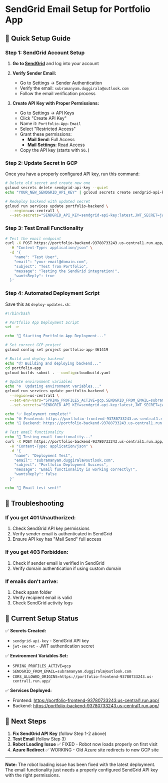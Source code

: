# SendGrid Email Setup for Portfolio App

## 🚀 Quick Setup Guide

### Step 1: SendGrid Account Setup

1. **Go to [SendGrid](https://sendgrid.com/)** and log into your account
2. **Verify Sender Email:**
   - Go to Settings → Sender Authentication
   - Verify the email: `subramanyam.duggirala@outlook.com`
   - Follow the email verification process

3. **Create API Key with Proper Permissions:**
   - Go to Settings → API Keys
   - Click "Create API Key"
   - Name it: `Portfolio-App-Email`
   - Select "Restricted Access"
   - Grant these permissions:
     - **Mail Send**: Full Access
     - **Mail Settings**: Read Access
   - Copy the API key (starts with `SG.`)

### Step 2: Update Secret in GCP

Once you have a properly configured API key, run this command:

```bash
# Delete old secret and create new one
gcloud secrets delete sendgrid-api-key --quiet
echo "YOUR_NEW_SENDGRID_API_KEY" | gcloud secrets create sendgrid-api-key --data-file=-

# Redeploy backend with updated secret
gcloud run services update portfolio-backend \
  --region=us-central1 \
  --set-secrets="SENDGRID_API_KEY=sendgrid-api-key:latest,JWT_SECRET=jwt-secret:latest"
```

### Step 3: Test Email Functionality

```bash
# Test the email endpoint
curl -X POST https://portfolio-backend-93780733243.us-central1.run.app/api/contact/send \
  -H "Content-Type: application/json" \
  -d '{
    "name": "Test User",
    "email": "your-email@domain.com",
    "subject": "Test from Portfolio",
    "message": "Testing the SendGrid integration!",
    "wantsReply": true
  }'
```

### Step 4: Automated Deployment Script

Save this as `deploy-updates.sh`:

```bash
#!/bin/bash

# Portfolio App Deployment Script
set -e

echo "🚀 Starting Portfolio App Deployment..."

# Set correct GCP project
gcloud config set project portfolio-app-461419

# Build and deploy backend
echo "📦 Building and deploying backend..."
cd portfolio-app
gcloud builds submit . --config=cloudbuild.yaml

# Update environment variables
echo "⚙️  Updating environment variables..."
gcloud run services update portfolio-backend \
  --region=us-central1 \
  --set-env-vars="SPRING_PROFILES_ACTIVE=gcp,SENDGRID_FROM_EMAIL=subramanyam.duggirala@outlook.com,CORS_ALLOWED_ORIGINS=https://portfolio-frontend-93780733243.us-central1.run.app/" \
  --set-secrets="SENDGRID_API_KEY=sendgrid-api-key:latest,JWT_SECRET=jwt-secret:latest"

echo "✅ Deployment complete!"
echo "🌐 Frontend: https://portfolio-frontend-93780733243.us-central1.run.app/"
echo "🔧 Backend: https://portfolio-backend-93780733243.us-central1.run.app/"

# Test email functionality
echo "📧 Testing email functionality..."
curl -X POST https://portfolio-backend-93780733243.us-central1.run.app/api/contact/send \
  -H "Content-Type: application/json" \
  -d '{
    "name": "Deployment Test",
    "email": "subramanyam.duggirala@outlook.com",
    "subject": "Portfolio Deployment Success",
    "message": "Email functionality is working correctly!",
    "wantsReply": false
  }'

echo "📧 Email test sent!"
```

## 🔧 Troubleshooting

### If you get 401 Unauthorized:
1. Check SendGrid API key permissions
2. Verify sender email is authenticated in SendGrid
3. Ensure API key has "Mail Send" full access

### If you get 403 Forbidden:
1. Check if sender email is verified in SendGrid
2. Verify domain authentication if using custom domain

### If emails don't arrive:
1. Check spam folder
2. Verify recipient email is valid
3. Check SendGrid activity logs

## 🚀 Current Setup Status

✅ **Secrets Created:**
- `sendgrid-api-key` - SendGrid API key
- `jwt-secret` - JWT authentication secret

✅ **Environment Variables Set:**
- `SPRING_PROFILES_ACTIVE=gcp`
- `SENDGRID_FROM_EMAIL=subramanyam.duggirala@outlook.com`
- `CORS_ALLOWED_ORIGINS=https://portfolio-frontend-93780733243.us-central1.run.app/`

✅ **Services Deployed:**
- Frontend: https://portfolio-frontend-93780733243.us-central1.run.app/
- Backend: https://portfolio-backend-93780733243.us-central1.run.app/

## 📝 Next Steps

1. **Fix SendGrid API Key** (follow Step 1-2 above)
2. **Test Email** (follow Step 3)
3. **Robot Loading Issue** ✅ FIXED - Robot now loads properly on first visit
4. **Azure Redirect** ✅ WORKING - Old Azure site redirects to new GCP site

---

**Note:** The robot loading issue has been fixed with the latest deployment. The email functionality just needs a properly configured SendGrid API key with the right permissions. 
